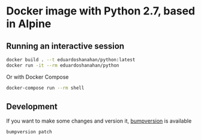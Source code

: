 # Docker image with Python 2.7, based in Alpine

## Running an interactive session

```bash
docker build . --t eduardoshanahan/python:latest
docker run -it --rm eduardoshanahan/python
```

Or with Docker Compose

```bash
docker-compose run --rm shell
```

## Development

If you want to make some changes and version it, [bumpversion](https://pypi.python.org/pypi/bumpversion) is available

```bash
bumpversion patch
```
